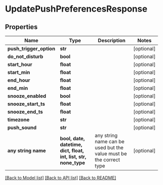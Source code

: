 # UpdatePushPreferencesResponse


## Properties
Name | Type | Description | Notes
------------ | ------------- | ------------- | -------------
**push_trigger_option** | **str** |  | [optional] 
**do_not_disturb** | **bool** |  | [optional] 
**start_hour** | **float** |  | [optional] 
**start_min** | **float** |  | [optional] 
**end_hour** | **float** |  | [optional] 
**end_min** | **float** |  | [optional] 
**snooze_enabled** | **bool** |  | [optional] 
**snooze_start_ts** | **float** |  | [optional] 
**snooze_end_ts** | **float** |  | [optional] 
**timezone** | **str** |  | [optional] 
**push_sound** | **str** |  | [optional] 
**any string name** | **bool, date, datetime, dict, float, int, list, str, none_type** | any string name can be used but the value must be the correct type | [optional]

[[Back to Model list]](../README.md#documentation-for-models) [[Back to API list]](../README.md#documentation-for-api-endpoints) [[Back to README]](../README.md)


